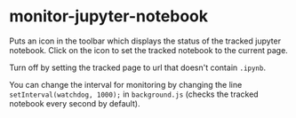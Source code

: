 # monitor-jupyter-notebook

Puts an icon in the toolbar which displays the status of the tracked jupyter
notebook. Click on the icon to set the tracked notebook to the current page.

Turn off by setting the tracked page to url that doesn't contain `.ipynb`.

You can change the interval for monitoring by changing the line
`setInterval(watchdog, 1000);` in `background.js` (checks the tracked notebook
every second by default).